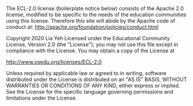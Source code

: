   The ECL-2.0 license (boilerplate notice below) consists of the Apache 2.0 license, modified to be specific to the needs of the education communities using this license.  Therefore this site will abide by the Apache code of conduct at: http://apache.org/foundation/policies/conduct.html

  Copyright 2020 Lia Yeh Licensed under the
  Educational Community License, Version 2.0 (the "License"); you may
  not use this file except in compliance with the License. You may
  obtain a copy of the License at
  
  http://www.osedu.org/licenses/ECL-2.0

  Unless required by applicable law or agreed to in writing,
  software distributed under the License is distributed on an "AS IS"
  BASIS, WITHOUT WARRANTIES OR CONDITIONS OF ANY KIND, either express
  or implied. See the License for the specific language governing
  permissions and limitations under the License.
